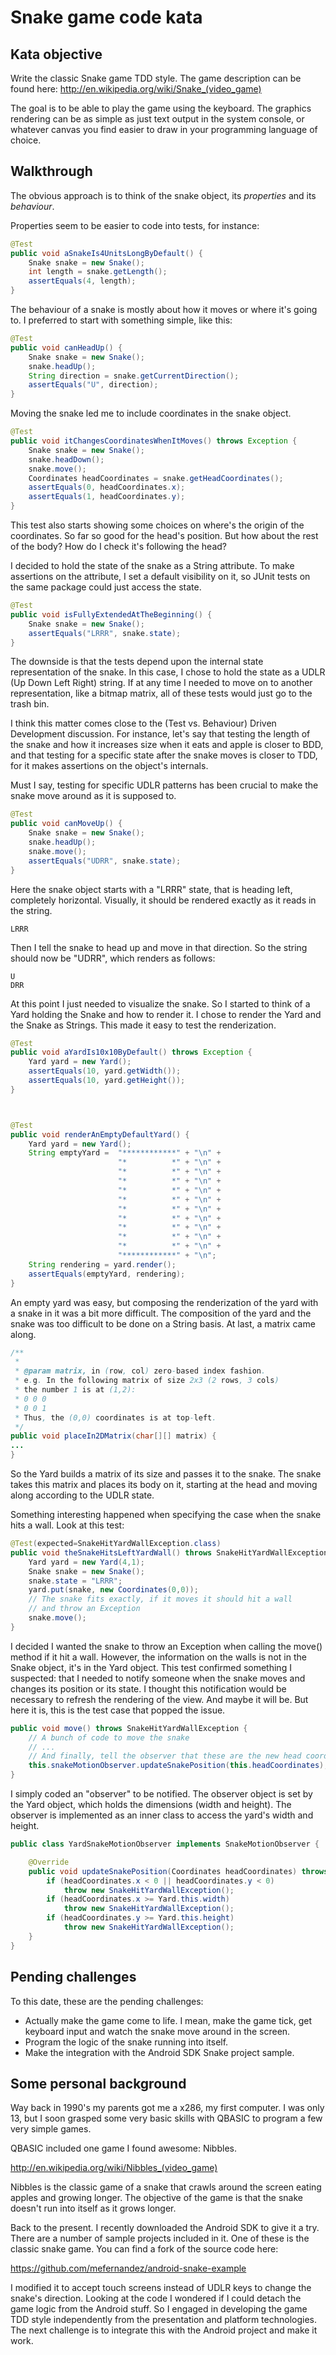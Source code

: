 Snake game code kata
====================

Kata objective
--------------

Write the classic Snake game TDD style.
The game description can be found here:
http://en.wikipedia.org/wiki/Snake_(video_game)

The goal is to be able to play the game using the keyboard.
The graphics rendering can be as simple as just text output in the system console, or whatever
canvas you find easier to draw in your programming language of choice.


Walkthrough
-----------

The obvious approach is to think of the snake object, its *properties* and its *behaviour*.

Properties seem to be easier to code into tests, for instance:
```java
@Test
public void aSnakeIs4UnitsLongByDefault() {
	Snake snake = new Snake();
	int length = snake.getLength();
	assertEquals(4, length);
}
```

The behaviour of a snake is mostly about how it moves or where it's going to. I preferred
to start with something simple, like this:
```java
@Test
public void canHeadUp() {
	Snake snake = new Snake();
	snake.headUp();
	String direction = snake.getCurrentDirection();
	assertEquals("U", direction);
}
```
	
Moving the snake led me to include coordinates in the snake object.

```java
@Test
public void itChangesCoordinatesWhenItMoves() throws Exception {
	Snake snake = new Snake();
	snake.headDown();
	snake.move();
	Coordinates headCoordinates = snake.getHeadCoordinates();
	assertEquals(0, headCoordinates.x);
	assertEquals(1, headCoordinates.y);
}
```

This test also starts showing some choices on where's the origin of the coordinates.
So far so good for the head's position. But how about the rest of the body?
How do I check it's following the head?

I decided to hold the state of the snake as a String attribute. To make assertions on the
attribute, I set a default visibility on it, so JUnit tests on the same package could just 
access the state.

```java
@Test
public void isFullyExtendedAtTheBeginning() {
	Snake snake = new Snake();
	assertEquals("LRRR", snake.state);
}
```

The downside is that the tests depend upon the internal state representation of the snake.
In this case, I chose to hold the state as a UDLR (Up Down Left Right) string. If at any
time I needed to move on to another representation, like a bitmap matrix, all of these tests 
would just go to the trash bin.

I think this matter comes close to the (Test vs. Behaviour) Driven Development discussion. 
For instance, let's say that testing the length of the snake and how it increases size 
when it eats and apple is closer to BDD, and that testing for a specific state after the snake
moves is closer to TDD, for it makes assertions on the object's internals.

Must I say, testing for specific UDLR patterns has been crucial to make the snake move around
as it is supposed to.

```java
@Test
public void canMoveUp() {
	Snake snake = new Snake();
	snake.headUp();
	snake.move();
	assertEquals("UDRR", snake.state);
}
```

Here the snake object starts with a "LRRR" state, that is heading left, completely horizontal.
Visually, it should be rendered exactly as it reads in the string.

```
LRRR
```

Then I tell the snake to head up and move in that direction. So the string should now be
"UDRR", which renders as follows:

```
U
DRR
```

At this point I just needed to visualize the snake. So I started to think of a Yard
holding the Snake and how to render it. I chose to render the Yard and the Snake as
Strings. This made it easy to test the renderization.

```java
@Test
public void aYardIs10x10ByDefault() throws Exception {
	Yard yard = new Yard();
	assertEquals(10, yard.getWidth());
	assertEquals(10, yard.getHeight());
}



@Test
public void renderAnEmptyDefaultYard() {
	Yard yard = new Yard();
	String emptyYard = 	"************" + "\n" + 
						"*          *" + "\n" +
						"*          *" + "\n" +
						"*          *" + "\n" +
						"*          *" + "\n" +
						"*          *" + "\n" +
						"*          *" + "\n" +
						"*          *" + "\n" +
						"*          *" + "\n" +
						"*          *" + "\n" +
						"*          *" + "\n" +
						"************" + "\n";
	String rendering = yard.render();
	assertEquals(emptyYard, rendering);
}
```

An empty yard was easy, but composing the renderization of the yard with a snake in it was
a bit more difficult. The composition of the yard and the snake was too difficult to be done
on a String basis. At last, a matrix came along.

```java
/**
 * 
 * @param matrix, in (row, col) zero-based index fashion.
 * e.g. In the following matrix of size 2x3 (2 rows, 3 cols)
 * the number 1 is at (1,2):
 * 0 0 0
 * 0 0 1
 * Thus, the (0,0) coordinates is at top-left.
 */
public void placeIn2DMatrix(char[][] matrix) {
...
}
```
 
So the Yard builds a matrix of its size and passes it to the snake. The snake takes this matrix
and places its body on it, starting at the head and moving along according to the UDLR state.

Something interesting happened when specifying the case when the snake hits a wall. Look at
this test:

```java
@Test(expected=SnakeHitYardWallException.class)
public void theSnakeHitsLeftYardWall() throws SnakeHitYardWallException {
	Yard yard = new Yard(4,1);
	Snake snake = new Snake();
	snake.state = "LRRR";
	yard.put(snake, new Coordinates(0,0));
	// The snake fits exactly, if it moves it should hit a wall
	// and throw an Exception
	snake.move();
}
```

I decided I wanted the snake to throw an Exception when calling the move() method if it hit a wall.
However, the information on the walls is not in the Snake object, it's in the Yard object.
This test confirmed something I suspected: that I needed to notify someone when the snake
moves and changes its position or its state. I thought this notification would be necessary
to refresh the rendering of the view. And maybe it will be. But here it is, this is the test
case that popped the issue.

```java
public void move() throws SnakeHitYardWallException {
	// A bunch of code to move the snake
	// ...
	// And finally, tell the observer that these are the new head coordinates
	this.snakeMotionObserver.updateSnakePosition(this.headCoordinates);
}
```

I simply coded an "observer" to be notified. The observer object is set by the Yard object, which
holds the dimensions (width and height). The observer is implemented as an inner class to
access the yard's width and height.

```java
public class YardSnakeMotionObserver implements SnakeMotionObserver {

	@Override
	public void updateSnakePosition(Coordinates headCoordinates) throws SnakeHitYardWallException {
		if (headCoordinates.x < 0 || headCoordinates.y < 0)
			throw new SnakeHitYardWallException();
		if (headCoordinates.x >= Yard.this.width)
			throw new SnakeHitYardWallException();
		if (headCoordinates.y >= Yard.this.height)
			throw new SnakeHitYardWallException();
	}
}
```


Pending challenges
------------------

To this date, these are the pending challenges:

- Actually make the game come to life. I mean, make the game tick, get keyboard input and
  watch the snake move around in the screen.
- Program the logic of the snake running into itself. 
- Make the integration with the Android SDK Snake project sample. 



Some personal background
------------------------

Way back in 1990's my parents got me a x286, my first computer. I was only 13, but I soon
grasped some very basic skills with QBASIC to program a few very simple games.

QBASIC included one game I found awesome: Nibbles. 

http://en.wikipedia.org/wiki/Nibbles_(video_game)

Nibbles is the classic game of a snake that crawls around the screen eating apples 
and growing longer. The objective of the game is that the snake doesn't run into itself 
as it grows longer.

Back to the present. I recently downloaded the Android SDK to give it a try. 
There are a number of sample projects included in it. One of these is the classic snake game.
You can find a fork of the source code here:

https://github.com/mefernandez/android-snake-example

I modified it to accept touch screens instead of UDLR keys to change the snake's direction.
Looking at the code I wondered if I could detach the game logic from the Android stuff.
So I engaged in developing the game TDD style independently from the presentation and platform
technologies. The next challenge is to integrate this with the Android project and make it
work.